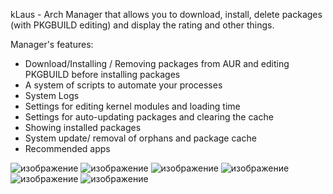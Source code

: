 kLaus - Arch Manager that allows you to download, install, delete packages (with PKGBUILD editing) and display the rating and other things.

Manager's features:
- Download/Installing / Removing packages from AUR and editing PKGBUILD before installing packages
- A system of scripts to automate your processes
- System Logs
- Settings for editing kernel modules and loading time
- Settings for auto-updating packages and clearing the cache
- Showing installed packages
- System update/ removal of orphans and package cache
- Recommended apps

![изображение](https://github.com/dmaliog/kLausqt/assets/115931219/33be2aaa-f44b-4c6d-b550-b5d158bd18a3)
![изображение](https://github.com/dmaliog/kLausqt/assets/115931219/f2e7c64c-efe9-4f0e-adb6-3fd18c1c71e2)
![изображение](https://github.com/dmaliog/kLausqt/assets/115931219/1cac2885-130c-4ef0-bd49-5887423c71fc)
![изображение](https://github.com/dmaliog/kLausqt/assets/115931219/b5a035d6-1546-474b-a53a-b08f957b305c)
![изображение](https://github.com/dmaliog/kLausqt/assets/115931219/4fc48c18-b4a4-4ba7-90f1-3fa9f776ef31)
![изображение](https://github.com/dmaliog/kLausqt/assets/115931219/2aee17a7-40c6-4216-b3e4-c87f3c4b582d)
